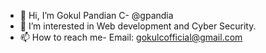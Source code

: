 - 👋 Hi, I’m Gokul Pandian C- @gpandia
- 👀 I’m interested in Web development and Cyber Security.
- 📫 How to reach me- 
  Email: gokulcofficial@gmail.com

<!---
gpandia/gpandia is a ✨ special ✨ repository because its `README.md` (this file) appears on your GitHub profile.
You can click the Preview link to take a look at your changes.
--->

